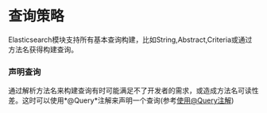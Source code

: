 # 查询策略
Elasticsearch模块支持所有基本查询构建，比如String,Abstract,Criteria或通过方法名获得构建查询。

### 声明查询
通过解析方法名来构建查询有时可能满足不了开发者的需求，或造成方法名可读性差。这时可以使用*@Query*注解来声明一个查询(参考[使用@Query注解](./5.2.3.md))
